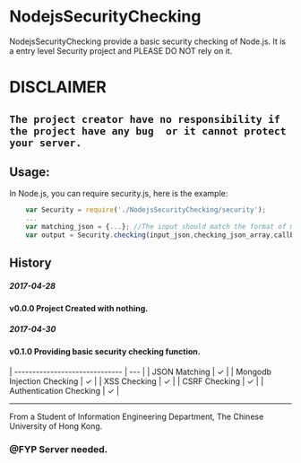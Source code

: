 # NodejsSecurityChecking
NodejsSecurityChecking provide a basic security checking of Node.js.
It is a entry level Security project and PLEASE DO NOT rely on it.

# **DISCLAIMER**
`
The project creator have no responsibility if the project have any bug 
or it cannot protect your server.
`
----------------------------------------------------------------------


## Usage:
In Node.js, you can require security.js, here is the example:

```javascript 
	var Security = require('./NodejsSecurityChecking/security');
	...
	var matching_json = {...}; //The input should match the format of matching_json
	var output = Security.checking(input_json,checking_json_array,callback);
``` 


## History

##### 2017-04-28
#### v0.0.0 Project Created with nothing.

 

##### 2017-04-30
#### v0.1.0 Providing basic security checking function.
| ------------------------------ | --- |
| JSON Matching                 | ✓   |
| Mongodb Injection Checking     | ✓   |
| XSS Checking                  | ✓   |
| CSRF Checking                 | ✓   |
| Authentication Checking        | ✓   |
 

----------------------------------------------------------------------

From a Student of Information Engineering Department,
The Chinese University of Hong Kong.

### @FYP Server needed.
